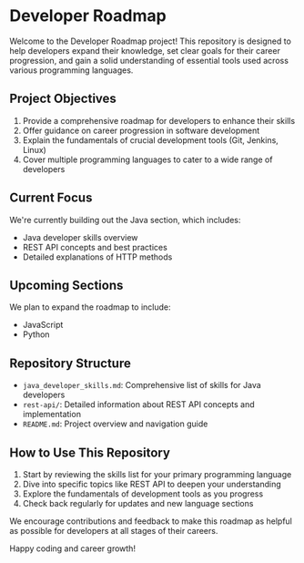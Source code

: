 # Developer Roadmap

Welcome to the Developer Roadmap project! This repository is designed to help developers expand their knowledge, set clear goals for their career progression, and gain a solid understanding of essential tools used across various programming languages.

## Project Objectives

1. Provide a comprehensive roadmap for developers to enhance their skills
2. Offer guidance on career progression in software development
3. Explain the fundamentals of crucial development tools (Git, Jenkins, Linux)
4. Cover multiple programming languages to cater to a wide range of developers

## Current Focus

We're currently building out the Java section, which includes:

- Java developer skills overview
- REST API concepts and best practices
- Detailed explanations of HTTP methods

## Upcoming Sections

We plan to expand the roadmap to include:

- JavaScript
- Python

## Repository Structure

- `java_developer_skills.md`: Comprehensive list of skills for Java developers
- `rest-api/`: Detailed information about REST API concepts and implementation
- `README.md`: Project overview and navigation guide

## How to Use This Repository

1. Start by reviewing the skills list for your primary programming language
2. Dive into specific topics like REST API to deepen your understanding
3. Explore the fundamentals of development tools as you progress
4. Check back regularly for updates and new language sections

We encourage contributions and feedback to make this roadmap as helpful as possible for developers at all stages of their careers.

Happy coding and career growth!
